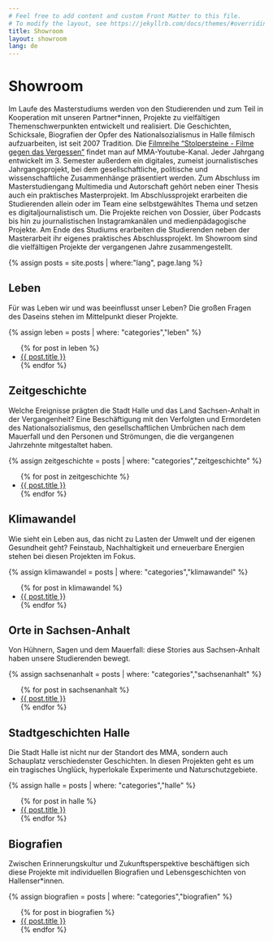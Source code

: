 ```yaml
---
# Feel free to add content and custom Front Matter to this file.
# To modify the layout, see https://jekyllrb.com/docs/themes/#overriding-theme-defaults
title: Showroom
layout: showroom
lang: de
---
```


<!-- Der Inhalt dieser Seite wird über _layouts/showroom.html generiert. -->

# Showroom

Im Laufe des Masterstudiums werden von den Studierenden und zum Teil in Kooperation mit unseren Partner*innen, Projekte zu vielfältigen Themenschwerpunkten entwickelt und realisiert. Die Geschichten, Schicksale, Biografien der Opfer des Nationalsozialismus in Halle filmisch aufzuarbeiten, ist seit 2007 Tradition. Die [Filmreihe “Stolpersteine - Filme gegen das Vergessen”](https://www.youtube.com/playlist?list=PLxt_Og7CuhTYAPvq2aYLgvHPvZojaJh45) findet man auf MMA-Youtube-Kanal. Jeder Jahrgang entwickelt im 3. Semester außerdem ein digitales, zumeist journalistisches Jahrgangsprojekt, bei dem gesellschaftliche, politische und wissenschaftliche Zusammenhänge präsentiert werden. Zum Abschluss im Masterstudiengang Multimedia und Autorschaft gehört neben einer Thesis auch ein praktisches Masterprojekt. Im Abschlussprojekt erarbeiten die Studierenden allein oder im Team eine selbstgewähltes Thema und setzen es digitaljournalistisch um. Die Projekte reichen von Dossier, über Podcasts bis hin zu journalistischen Instagramkanälen und medienpädagogische Projekte. Am Ende des Studiums erarbeiten die Studierenden neben der Masterarbeit ihr eigenes praktisches Abschlussprojekt. Im Showroom sind die vielfältigen Projekte der vergangenen Jahre zusammengestellt.

{% assign posts = site.posts | where:"lang", page.lang %}

## Leben

Für was Leben wir und was beeinflusst unser Leben? Die großen Fragen des Daseins stehen im Mittelpunkt dieser Projekte.

{% assign leben = posts | where: "categories","leben" %}
<ul class="showroom-list">
{% for post in leben %}
<li><a href="{{ post.url }}" data-slug="{{ post.slug }}">{{ post.title }}</a></li>
{% endfor %}</ul>

## Zeitgeschichte

Welche Ereignisse prägten die Stadt Halle und das Land Sachsen-Anhalt in der Vergangenheit? Eine Beschäftigung mit den Verfolgten und Ermordeten des Nationalsozialismus, den gesellschaftlichen Umbrüchen nach dem Mauerfall und den Personen und Strömungen, die die vergangenen Jahrzehnte mitgestaltet haben. 

{% assign zeitgeschichte = posts | where: "categories","zeitgeschichte" %}
<ul class="showroom-list">
{% for post in zeitgeschichte %}
<li><a href="{{ post.url }}">{{ post.title }}</a></li>
{% endfor %}</ul>

## Klimawandel

Wie sieht ein Leben aus, das nicht zu Lasten der Umwelt und der eigenen Gesundheit geht? Feinstaub, Nachhaltigkeit und erneuerbare Energien stehen bei diesen Projekten im Fokus.

{% assign klimawandel = posts | where: "categories","klimawandel" %}
<ul class="showroom-list">
{% for post in klimawandel %}
<li><a href="{{ post.url }}">{{ post.title }}</a></li>
{% endfor %}</ul>

## Orte in Sachsen-Anhalt

Von Hühnern, Sagen und dem Mauerfall: diese Stories aus Sachsen-Anhalt haben unsere Studierenden bewegt.

{% assign sachsenanhalt = posts | where: "categories","sachsenanhalt" %}
<ul class="showroom-list">
{% for post in sachsenanhalt %}
<li><a href="{{ post.url }}">{{ post.title }}</a></li>
{% endfor %}</ul>

## Stadtgeschichten Halle

Die Stadt Halle ist nicht nur der Standort des MMA, sondern auch Schauplatz verschiedenster Geschichten. In diesen Projekten geht es um ein tragisches Unglück, hyperlokale Experimente und Naturschutzgebiete.

{% assign halle = posts | where: "categories","halle" %}
<ul class="showroom-list">
{% for post in halle %}
<li><a href="{{ post.url }}">{{ post.title }}</a></li>
{% endfor %}</ul>

## Biografien

Zwischen Erinnerungskultur und Zukunftsperspektive beschäftigen sich diese Projekte mit individuellen Biografien und Lebensgeschichten von Hallenser*innen.

{% assign biografien = posts | where: "categories","biografien" %}
<ul class="showroom-list">
{% for post in biografien %}
<li><a href="{{ post.url }}">{{ post.title }}</a></li>
{% endfor %}</ul>
